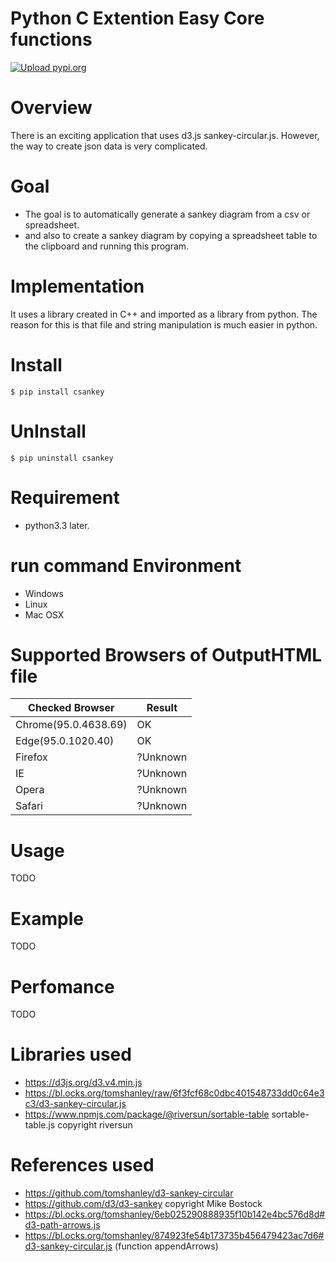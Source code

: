 # Python C Extention Easy Core functions
[![Upload pypi.org](https://github.com/kirin123kirin/csankey/actions/workflows/pypi.yml/badge.svg?branch=v0.2.3)](https://github.com/kirin123kirin/csankey/actions/workflows/pypi.yml)

# Overview
There is an exciting application that uses d3.js sankey-circular.js.
However, the way to create json data is very complicated.

# Goal
* The goal is to automatically generate a sankey diagram from a csv or spreadsheet.
* and also to create a sankey diagram by copying a spreadsheet table to the clipboard and running this program.

# Implementation
It uses a library created in C++ and imported as a library from python.
The reason for this is that file and string manipulation is much easier in python.

# Install
```
$ pip install csankey
```

# UnInstall
```
$ pip uninstall csankey
```

# Requirement
* python3.3 later.

# run command Environment
* Windows
* Linux
* Mac OSX

# Supported Browsers of OutputHTML file
| Checked Browser        | Result        |
| ---------------------- | ------------- |
| Chrome(95.0.4638.69)   | OK            |
| Edge(95.0.1020.40)     | OK            |
| Firefox                | ?Unknown      |
| IE                     | ?Unknown      |
| Opera                  | ?Unknown      |
| Safari                 | ?Unknown      |

# Usage
TODO

# Example
TODO

# Perfomance
TODO

# Libraries used
* https://d3js.org/d3.v4.min.js
* https://bl.ocks.org/tomshanley/raw/6f3fcf68c0dbc401548733dd0c64e3c3/d3-sankey-circular.js
* https://www.npmjs.com/package/@riversun/sortable-table sortable-table.js copyright riversun

# References used
* https://github.com/tomshanley/d3-sankey-circular
* https://github.com/d3/d3-sankey copyright Mike Bostock
* https://bl.ocks.org/tomshanley/6eb025290888935f10b142e4bc576d8d#d3-path-arrows.js
* https://bl.ocks.org/tomshanley/874923fe54b173735b456479423ac7d6#d3-sankey-circular.js (function appendArrows)


